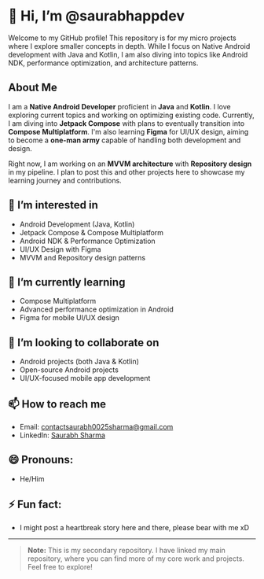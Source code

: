 # 👋 Hi, I’m @saurabhappdev

Welcome to my GitHub profile! This repository is for my micro projects where I explore smaller concepts in depth. While I focus on Native Android development with Java and Kotlin, I am also diving into topics like Android NDK, performance optimization, and architecture patterns.

## About Me
I am a **Native Android Developer** proficient in **Java** and **Kotlin**. I love exploring current topics and working on optimizing existing code. Currently, I am diving into **Jetpack Compose** with plans to eventually transition into **Compose Multiplatform**. I'm also learning **Figma** for UI/UX design, aiming to become a **one-man army** capable of handling both development and design.

Right now, I am working on an **MVVM architecture** with **Repository design** in my pipeline. I plan to post this and other projects here to showcase my learning journey and contributions.

## 👀 I’m interested in
- Android Development (Java, Kotlin)
- Jetpack Compose & Compose Multiplatform
- Android NDK & Performance Optimization
- UI/UX Design with Figma
- MVVM and Repository design patterns

## 🌱 I’m currently learning
- Compose Multiplatform
- Advanced performance optimization in Android
- Figma for mobile UI/UX design

## 💞️ I’m looking to collaborate on
- Android projects (both Java & Kotlin)
- Open-source Android projects
- UI/UX-focused mobile app development

## 📫 How to reach me
- Email: contactsaurabh0025sharma@gmail.com
- LinkedIn: [Saurabh Sharma](https://www.linkedin.com/in/saurabh-sharma-63922b240/)

## 😄 Pronouns:
- He/Him

## ⚡ Fun fact:
- I might post a heartbreak story here and there, please bear with me xD

---

> **Note:** This is my secondary repository. I have linked my main repository, where you can find more of my core work and projects. Feel free to explore!
